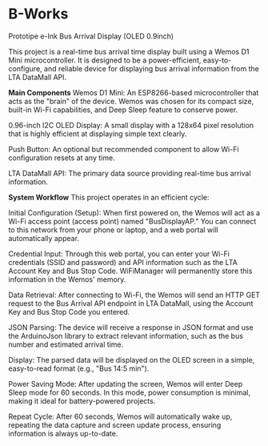 # B-Works
Prototipe e-Ink Bus Arrival Display (OLED 0.9inch)

This project is a real-time bus arrival time display built using a Wemos D1 Mini microcontroller. It is designed to be a power-efficient, easy-to-configure, and reliable device for displaying bus arrival information from the LTA DataMall API.

**Main Components**
Wemos D1 Mini: An ESP8266-based microcontroller that acts as the "brain" of the device. Wemos was chosen for its compact size, built-in Wi-Fi capabilities, and Deep Sleep feature to conserve power.

0.96-inch I2C OLED Display: A small display with a 128x64 pixel resolution that is highly efficient at displaying simple text clearly.

Push Button: An optional but recommended component to allow Wi-Fi configuration resets at any time.

LTA DataMall API: The primary data source providing real-time bus arrival information.


**System Workflow**
This project operates in an efficient cycle:

Initial Configuration (Setup): When first powered on, the Wemos will act as a Wi-Fi access point (access point) named "BusDisplayAP." You can connect to this network from your phone or laptop, and a web portal will automatically appear.

Credential Input: Through this web portal, you can enter your Wi-Fi credentials (SSID and password) and API information such as the LTA Account Key and Bus Stop Code. WiFiManager will permanently store this information in the Wemos' memory.

Data Retrieval: After connecting to Wi-Fi, the Wemos will send an HTTP GET request to the Bus Arrival API endpoint in LTA DataMall, using the Account Key and Bus Stop Code you entered.

JSON Parsing: The device will receive a response in JSON format and use the ArduinoJson library to extract relevant information, such as the bus number and estimated arrival time.

Display: The parsed data will be displayed on the OLED screen in a simple, easy-to-read format (e.g., "Bus 14:5 min").

Power Saving Mode: After updating the screen, Wemos will enter Deep Sleep mode for 60 seconds. In this mode, power consumption is minimal, making it ideal for battery-powered projects.

Repeat Cycle: After 60 seconds, Wemos will automatically wake up, repeating the data capture and screen update process, ensuring information is always up-to-date.
